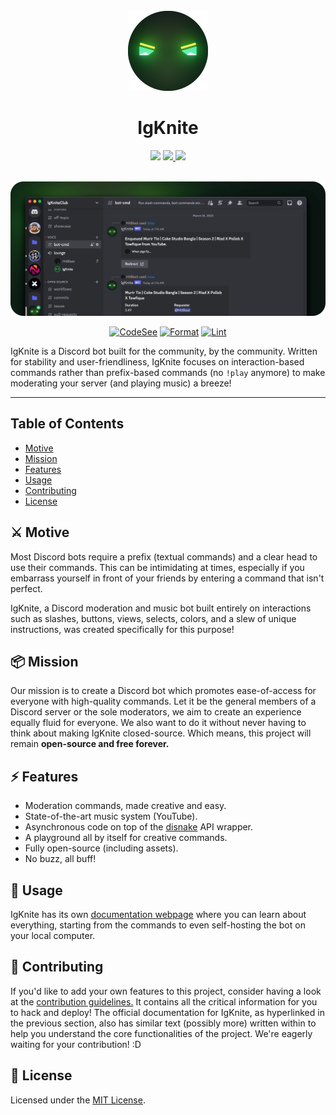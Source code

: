 <div align="center">

<br>
<img src="static/logo_circle.png" width="128">
<br>

# IgKnite

<img src="https://img.shields.io/github/license/IgKniteDev/IgKnite?color=black&logo=github&style=for-the-badge">
<a aria-label="Join the community on Discord" href="https://discord.gg/XF9ATvUjgs" target="_blank">
    <img src="https://img.shields.io/badge/Join%20the%20community-black.svg?style=for-the-badge&logo=Discord">
</a>
<a aria-label="Inject to your Discord server" href="https://discord.com/api/oauth2/authorize?client_id=1016637486702792735&permissions=1505385246135&scope=bot%20applications.commands" target="_blank">
    <img src="https://img.shields.io/badge/-Inject%20to%20Server-black?style=for-the-badge&logo=Discord">
</a>

<br> <img src="static/banner.png">

[![CodeSee](https://github.com/IgKniteDev/IgKnite/actions/workflows/codesee-arch-diagram.yml/badge.svg)](https://github.com/IgKniteDev/IgKnite/actions/workflows/codesee-arch-diagram.yml)
[![Format](https://github.com/IgKniteDev/IgKnite/actions/workflows/formatting.yml/badge.svg)](https://github.com/IgKniteDev/IgKnite/actions/workflows/formatting.yml)
[![Lint](https://github.com/IgKniteDev/IgKnite/actions/workflows/linting.yml/badge.svg)](https://github.com/IgKniteDev/IgKnite/actions/workflows/linting.yml)

</div>

IgKnite is a Discord bot built for the community, by the community. Written for stability and user-friendliness, IgKnite focuses on interaction-based commands rather than prefix-based commands (no `!play` anymore) to make moderating your server (and playing music) a breeze!

---

## Table of Contents

- [Motive](#⚔️-motive)
- [Mission](#📦-mission)
- [Features](#🗡-features)
- [Usage](#📝-usage)
- [Contributing](#🔨-contributing)
- [License](#🔖-license)

## ⚔️ Motive

Most Discord bots require a prefix (textual commands) and a clear head to use their commands. This can be intimidating at times, especially if you embarrass yourself in front of your friends by entering a command that isn't perfect. 

IgKnite, a Discord moderation and music bot built entirely on interactions such as slashes, buttons, views, selects, colors, and a slew of unique instructions, was created specifically for this purpose! <br>

## 📦 Mission

Our mission is to create a Discord bot which promotes ease-of-access for everyone with high-quality commands. Let it be the general members of a Discord server or the sole moderators, we aim to create an experience equally fluid for everyone. We also want to do it without never having to think about making IgKnite closed-source. Which means, this project will remain **open-source and free forever.** <br>

## ⚡ Features

- Moderation commands, made creative and easy.
- State-of-the-art music system (YouTube).
- Asynchronous code on top of the [disnake](https://github.com/DisnakeDev/disnake) API wrapper.
- A playground all by itself for creative commands.
- Fully open-source (including assets).
- No buzz, all buff! <br>

## 📝 Usage

IgKnite has its own [documentation webpage](https://igknitedev.github.io/docs) where you can learn about everything, starting from the commands to even self-hosting the bot on your local computer. <br>

## 🔨 Contributing

If you'd like to add your own features to this project, consider having a look at the [contribution guidelines.](./.github/CONTRIBUTING.md) It contains all the critical information for you to hack and deploy! The official documentation for IgKnite, as hyperlinked in the previous section, also has similar text (possibly more) written within to help you understand the core functionalities of the project. We're eagerly waiting for your contribution! :D <br>

## 🔖 License

Licensed under the [MIT License](LICENSE).
